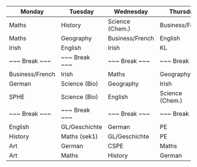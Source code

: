 | Monday          | Tuesday       | Wednesday       | Thursday        | Friday            |
|-----------------|---------------|-----------------|-----------------|-------------------|
| Maths           | History       | Science (Chem.) | Business/French | English           |
| Maths           | Geography     | Business/French | English         | Business/French   |
| Irish           | English       | Irish           | KL              | Maths             |
| ~~~  Break  ~~~ | ~~~ Break ~~~ | ~~~ Break ~~~   | ~~~ Break ~~~   | ~~~ Break ~~~     |
| Business/French | Irish         | Maths           | Geography       | German            |
| German          | Science (Bio) | Geography       | Irish           | Art               |
| SPHE            | Science (Bio) | English         | Science (Chem.) | Art               |
| ~~~  Break  ~~~ | ~~~ Break ~~~ | ~~~ Break ~~~   | ~~~ Break ~~~   | Maths (sek1 only) |
| English | GL/Geschichte | German                  | PE              |                   |
| History | Maths (sek1) | GL/Geschichte            | PE              |                   |
| Art | German | CSPE                               | Maths           |                   |
| Art | Maths | History                             | German          |                   |
